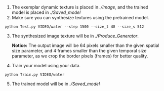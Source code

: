 1. The exemplar dynamic texture is placed in *./Image*, and the trained model is placed in *./Saved_model*
2. Make sure you can synthesize textures using the pretrained model.
```
python Test.py VIDEO/water --step 1500 --size_t 48 --size_s 512
```
3. The synthesized image texture will be in *./Produce_Generator*. 

    **Notice:** The output image will be 64 pixels smaller than the given spatial size parameter, and 4 frames smaller than the given temporal size parameter, as we crop the border pixels (frames) for better quality.

4. Train your model using your data.
```
python Train.py VIDEO/water
```
5. The trained model will be in *./Saved_model*